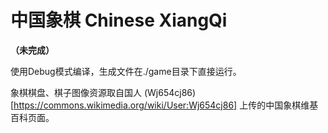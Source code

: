 # 中国象棋  Chinese XiangQi

**（未完成）**

使用Debug模式编译，生成文件在./game目录下直接运行。

象棋棋盘、棋子图像资源取自国人 (Wj654cj86)[https://commons.wikimedia.org/wiki/User:Wj654cj86] 上传的中国象棋维基百科页面。

